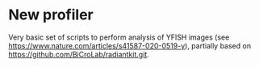 # New profiler

Very basic set of scripts to perform analysis of YFISH images (see https://www.nature.com/articles/s41587-020-0519-y), partially based on https://github.com/BiCroLab/radiantkit.git.
